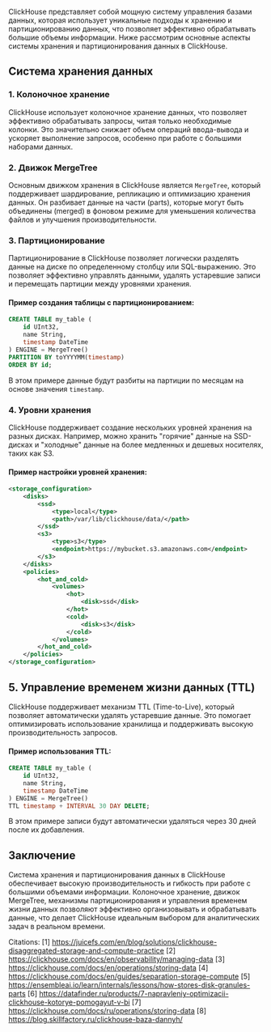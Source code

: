 ClickHouse представляет собой мощную систему управления базами данных, которая использует уникальные подходы к хранению и партиционированию данных, что позволяет эффективно обрабатывать большие объемы информации. Ниже рассмотрим основные аспекты системы хранения и партиционирования данных в ClickHouse.

## Система хранения данных

### 1. Колоночное хранение

ClickHouse использует колоночное хранение данных, что позволяет эффективно обрабатывать запросы, читая только необходимые колонки. Это значительно снижает объем операций ввода-вывода и ускоряет выполнение запросов, особенно при работе с большими наборами данных.

### 2. Движок MergeTree

Основным движком хранения в ClickHouse является `MergeTree`, который поддерживает шардирование, репликацию и оптимизацию хранения данных. Он разбивает данные на части (parts), которые могут быть объединены (merged) в фоновом режиме для уменьшения количества файлов и улучшения производительности.

### 3. Партиционирование

Партиционирование в ClickHouse позволяет логически разделять данные на диске по определенному столбцу или SQL-выражению. Это позволяет эффективно управлять данными, удалять устаревшие записи и перемещать партиции между уровнями хранения.

#### Пример создания таблицы с партиционированием:

```sql
CREATE TABLE my_table (
    id UInt32,
    name String,
    timestamp DateTime
) ENGINE = MergeTree()
PARTITION BY toYYYYMM(timestamp)
ORDER BY id;
```

В этом примере данные будут разбиты на партиции по месяцам на основе значения `timestamp`.

### 4. Уровни хранения

ClickHouse поддерживает создание нескольких уровней хранения на разных дисках. Например, можно хранить "горячие" данные на SSD-дисках и "холодные" данные на более медленных и дешевых носителях, таких как S3.

#### Пример настройки уровней хранения:

```xml
<storage_configuration>
    <disks>
        <ssd>
            <type>local</type>
            <path>/var/lib/clickhouse/data/</path>
        </ssd>
        <s3>
            <type>s3</type>
            <endpoint>https://mybucket.s3.amazonaws.com</endpoint>
        </s3>
    </disks>
    <policies>
        <hot_and_cold>
            <volumes>
                <hot>
                    <disk>ssd</disk>
                </hot>
                <cold>
                    <disk>s3</disk>
                </cold>
            </volumes>
        </hot_and_cold>
    </policies>
</storage_configuration>
```

## 5. Управление временем жизни данных (TTL)

ClickHouse поддерживает механизм TTL (Time-to-Live), который позволяет автоматически удалять устаревшие данные. Это помогает оптимизировать использование хранилища и поддерживать высокую производительность запросов.

#### Пример использования TTL:

```sql
CREATE TABLE my_table (
    id UInt32,
    name String,
    timestamp DateTime
) ENGINE = MergeTree()
TTL timestamp + INTERVAL 30 DAY DELETE;
```

В этом примере записи будут автоматически удаляться через 30 дней после их добавления.

## Заключение

Система хранения и партиционирования данных в ClickHouse обеспечивает высокую производительность и гибкость при работе с большими объемами информации. Колоночное хранение, движок MergeTree, механизмы партиционирования и управления временем жизни данных позволяют эффективно организовывать и обрабатывать данные, что делает ClickHouse идеальным выбором для аналитических задач в реальном времени.

Citations:
[1] https://juicefs.com/en/blog/solutions/clickhouse-disaggregated-storage-and-compute-practice
[2] https://clickhouse.com/docs/en/observability/managing-data
[3] https://clickhouse.com/docs/en/operations/storing-data
[4] https://clickhouse.com/docs/en/guides/separation-storage-compute
[5] https://ensembleai.io/learn/internals/lessons/how-stores-disk-granules-parts
[6] https://datafinder.ru/products/7-napravleniy-optimizacii-clickhouse-kotorye-pomogayut-v-bi
[7] https://clickhouse.com/docs/ru/operations/storing-data
[8] https://blog.skillfactory.ru/clickhouse-baza-dannyh/